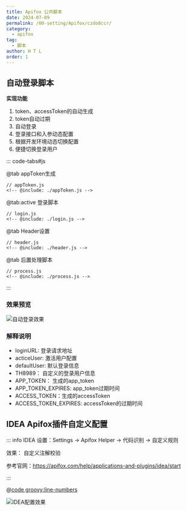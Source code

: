 ```yaml
---
title: Apifox 公共脚本
date: 2024-07-09
permalink: /00-setting/Apifox/czdo8ccr/
category:
  - apifox
tag:
  - 脚本
author: H T L
order: 1
---
```


## 自动登录脚本

**实现功能**
1. token、accessToken的自动生成
2. token自动过期
3. 自动登录
4. 登录接口和入参动态配置
5. 根据开发环境动态切换配置
6. 便捷切换登录用户



::: code-tabs#js

@tab appToken生成
```js:line-numbers
// appToken.js
<!-- @include: ./appToken.js -->
```

@tab:active 登录脚本
```js:line-numbers
// login.js
<!-- @include: ./login.js -->
```

@tab Header设置
```js:line-numbers
// header.js
<!-- @include: ./header.js -->
```

@tab 后置处理脚本
```js:line-numbers
// process.js
<!-- @include: ./process.js -->
```

:::



### 效果预览

![自动登录效果](http://images.hicoding.top/i/2024/07/26/r10jey-2.webp)


### 解释说明

- loginURL: 登录请求地址
- acticeUser: 激活用户配置
- defaultUser: 默认登录信息
- TH8989： 自定义的登录用户信息
- APP_TOKEN： 生成的app_token
- APP_TOKEN_EXPIRES: app_token过期时间
- ACCESS_TOKEN：生成的accessToken
- ACCESS_TOKEN_EXPIRES: accessToken的过期时间



## IDEA Apifox插件自定义配置

::: info
IDEA 设置：Settings -> Apifox Helper -> 代码识别 -> 自定义规则

效果： 自定义注解校验

参考官网：https://apifox.com/help/applications-and-plugins/idea/start

:::


@[code groovy:line-numbers](./apifox.groovy)


![IDEA配置效果](http://images.hicoding.top/i/2024/07/26/qyij8e-2.webp)